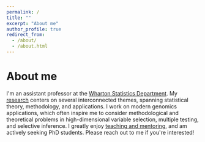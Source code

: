 ```yaml
---
permalink: /
title: ""
excerpt: "About me"
author_profile: true
redirect_from: 
  - /about/
  - /about.html
---
```


About me
======
I'm an assistant professor at the [Wharton Statistics Department](https://statistics.wharton.upenn.edu/). My [research](https://ekatsevi.github.io/research/) centers on several interconnected themes, spanning statistical theory, methodology, and applications. I work on modern genomics applications, which often inspire me to consider methodological and theoretical problems in high-dimensional variable selection, multiple testing, and selective inference. I greatly enjoy [teaching and mentoring](https://ekatsevi.github.io/mentoring/), and am actively seeking PhD students. Please reach out to me if you're interested! 
